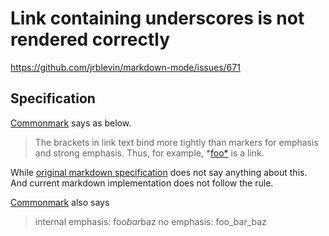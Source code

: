 # Link containing underscores is not rendered correctly

https://github.com/jrblevin/markdown-mode/issues/671

## Specification

[Commonmark](https://spec.commonmark.org/0.30/#links) says as below. 

> The brackets in link text bind more tightly than markers for emphasis and strong emphasis. Thus, for example, *[foo*](url) is a link.

While [original markdown specification](https://daringfireball.net/projects/markdown/syntax) does not say anything about this. And current markdown implementation does not follow the rule.

[Commonmark](https://spec.commonmark.org/0.30/#emphasis-and-strong-emphasis) also says

> internal emphasis: foo*bar*baz
> no emphasis: foo_bar_baz
